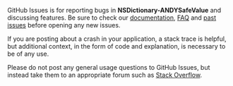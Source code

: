 GitHub Issues is for reporting bugs in **NSDictionary-ANDYSafeValue** and discussing features. Be sure to check our [documentation](http://cocoadocs.org/docsets/NSDictionary-ANDYSafeValue), [FAQ](https://github.com/NSDictionary-ANDYSafeValue/NSDictionary-ANDYSafeValue/wiki/FAQ) and [past issues](https://github.com/NSDictionary-ANDYSafeValue/NSDictionary-ANDYSafeValue/issues?state=closed) before opening any new issues.

If you are posting about a crash in your application, a stack trace is helpful, but additional context, in the form of code and explanation, is necessary to be of any use.

Please do not post any general usage questions to GitHub Issues, but instead take them to an appropriate forum such as [Stack Overflow](http://stackoverflow.com/questions/tagged/NSDictionary-ANDYSafeValue).
